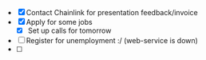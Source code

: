 - [x] Contact Chainlink for presentation feedback/invoice
- [x] Apply for some jobs
	- [x] Set up calls for tomorrow
- [ ] Register for unemployment :/ (web-service is down)
- [ ] 